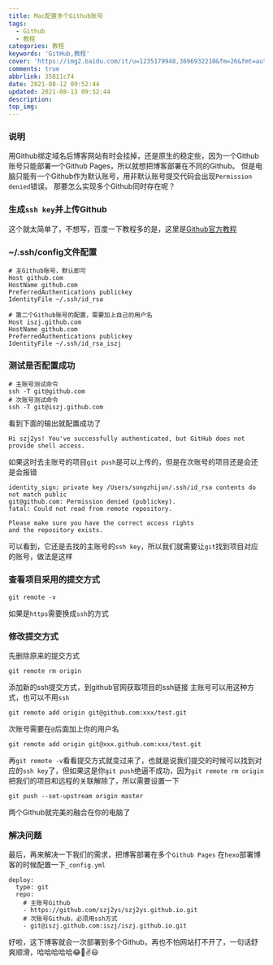 ```yaml
---
title: Mac配置多个Github账号
tags:
  - Github
  - 教程
categories: 教程
keywords: 'GitHub,教程'
cover: 'https://img2.baidu.com/it/u=1235179948,3696932210&fm=26&fmt=auto&gp=0.jpg'
comments: true
abbrlink: 35811c74
date: 2021-08-12 09:52:44
updated: 2021-08-13 09:52:44
description:
top_img:
---
```



### 说明
用Github绑定域名后博客网站有时会挂掉，还是原生的稳定些，因为一个Github账号只能部署一个Github Pages，所以就想把博客部署在不同的Github。
但是电脑只能有一个Github作为默认账号，用非默认账号提交代码会出现`Permission denied`错误。
那要怎么实现多个Github同时存在呢？


### 生成`ssh key`并上传Github
这个就太简单了，不想写，百度一下教程多的是，这里是[Github官方教程](https://docs.github.com/en/github/authenticating-to-github/connecting-to-github-with-ssh/generating-a-new-ssh-key-and-adding-it-to-the-ssh-agent#adding-your-ssh-key-to-the-ssh-agent)

### ~/.ssh/config文件配置
```shell
# 主Github账号，默认即可
Host github.com
HostName github.com
PreferredAuthentications publickey
IdentityFile ~/.ssh/id_rsa

# 第二个Github账号的配置，需要加上自己的用户名
Host iszj.github.com
HostName github.com
PreferredAuthentications publickey
IdentityFile ~/.ssh/id_rsa_iszj
```



### 测试是否配置成功

```shell
# 主账号测试命令
ssh -T git@github.com
# 次账号测试命令
ssh -T git@iszj.github.com
```
看到下面的输出就配置成功了
```shell
Hi szj2ys! You've successfully authenticated, but GitHub does not provide shell access.
```


如果这时去主账号的项目`git push`是可以上传的，但是在次账号的项目还是会还是会报错
```shell
identity_sign: private key /Users/songzhijun/.ssh/id_rsa contents do not match public
git@github.com: Permission denied (publickey).
fatal: Could not read from remote repository.

Please make sure you have the correct access rights
and the repository exists.
```
可以看到，它还是去找的主账号的`ssh key`，所以我们就需要让`git`找到项目对应的账号，做法是这样

### 查看项目采用的提交方式
```shell
git remote -v
```
如果是`https`需要换成`ssh`的方式

### 修改提交方式

先删除原来的提交方式
```shell
git remote rm origin
```
添加新的ssh提交方式，到github官网获取项目的ssh链接
主账号可以用这种方式，也可以不用`ssh`
```shell
git remote add origin git@github.com:xxx/test.git
```
次账号需要在`@`后面加上你的用户名
```shell
git remote add origin git@xxx.github.com:xxx/test.git
```
再`git remote -v`看看提交方式就变过来了，也就是说我们提交的时候可以找到对应的`ssh key`了，但如果这是你`git push`绝逼不成功，因为`git remote rm origin`把我们的项目和远程的关联解除了，所以需要设置一下

```shell
git push --set-upstream origin master
```
两个Github就完美的融合在你的电脑了

### 解决问题
最后，再来解决一下我们的需求，把博客部署在多个`Github Pages`
在`hexo`部署博客的时候配置一下`_config.yml`

```shell
deploy:
  type: git
  repo:
    # 主账号Github
    - https://github.com/szj2ys/szj2ys.github.io.git
    # 次账号Github，必须用ssh方式
    - git@iszj.github.com:iszj/iszj.github.io.git
```


好啦，这下博客就会一次部署到多个Github，再也不怕网站打不开了，一句话舒爽顺滑，哈哈哈哈哈😂🤣✌️😃



